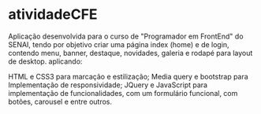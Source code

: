 # atividadeCFE
Aplicação desenvolvida para o curso de "Programador em FrontEnd" do SENAI, tendo por objetivo criar uma página index (home) e de login, contendo menu, banner, destaque, novidades, galeria e rodapé para layout de desktop. aplicando:

HTML e CSS3 para marcação e estilização;
Media query e bootstrap para Implementação de responsividade;
JQuery e JavaScript para implementação de funcionalidades, com um formulário funcional, com botões, carousel e entre outros.
